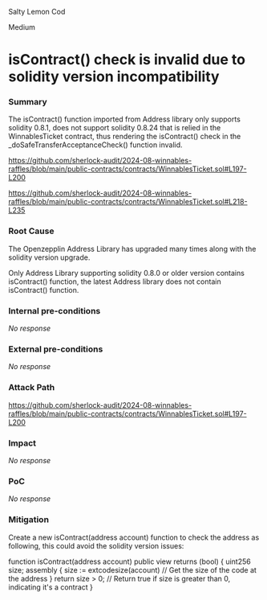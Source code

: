 Salty Lemon Cod

Medium

# isContract() check is invalid due to solidity version incompatibility

### Summary

The isContract() function imported from Address library only supports solidity 0.8.1, does not support solidity 0.8.24 that is relied in the WinnablesTicket contract, thus rendering the isContract() check in the _doSafeTransferAcceptanceCheck() function invalid.

https://github.com/sherlock-audit/2024-08-winnables-raffles/blob/main/public-contracts/contracts/WinnablesTicket.sol#L197-L200

https://github.com/sherlock-audit/2024-08-winnables-raffles/blob/main/public-contracts/contracts/WinnablesTicket.sol#L218-L235

### Root Cause

The Openzepplin Address Library has upgraded many times along with the solidity version upgrade. 

Only Address Library supporting solidity 0.8.0 or older version contains isContract()  function, the latest Address library does not contain  isContract()  function.


### Internal pre-conditions

_No response_

### External pre-conditions

_No response_

### Attack Path


https://github.com/sherlock-audit/2024-08-winnables-raffles/blob/main/public-contracts/contracts/WinnablesTicket.sol#L197-L200

### Impact

_No response_

### PoC

_No response_

### Mitigation

 Create a new isContract(address account) function to check the address as following, this could avoid the solidity version issues: 

  function isContract(address account) public view returns (bool) {
        uint256 size;
        assembly {
            size := extcodesize(account) // Get the size of the code at the address
        }
        return size > 0; // Return true if size is greater than 0, indicating it's a contract
    }